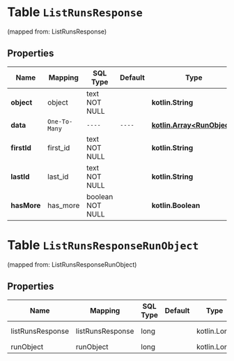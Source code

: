 
# Table `ListRunsResponse`
(mapped from: ListRunsResponse)

## Properties
Name | Mapping | SQL Type | Default | Type | Description | Notes
---- | ------- | -------- | ------- | ---- | ----------- | -----
**object** | object | text NOT NULL |  | **kotlin.String** |  | 
**data** | `One-To-Many` | `----` | `----`  | [**kotlin.Array&lt;RunObject&gt;**](RunObject.md) |  | 
**firstId** | first_id | text NOT NULL |  | **kotlin.String** |  | 
**lastId** | last_id | text NOT NULL |  | **kotlin.String** |  | 
**hasMore** | has_more | boolean NOT NULL |  | **kotlin.Boolean** |  | 



# **Table `ListRunsResponseRunObject`**
(mapped from: ListRunsResponseRunObject)

## Properties
Name | Mapping | SQL Type | Default | Type | Description | Notes
---- | ------- | -------- | ------- | ---- | ----------- | -----
listRunsResponse | listRunsResponse | long | | kotlin.Long | Primary Key | *one*
runObject | runObject | long | | kotlin.Long | Foreign Key | *many*






